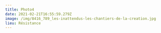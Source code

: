 ```yaml
---
title: Photo4
date: 2021-02-21T16:55:59.279Z
image: /img/8416_789_les-inattendus-les-chantiers-de-la-creation.jpg
lieu: Résistance
---
```

